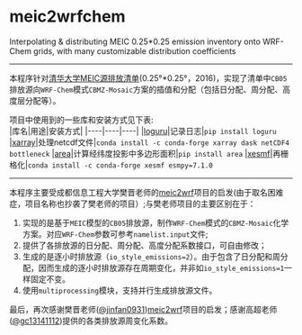 # meic2wrfchem
Interpolating & distributing MEIC 0.25*0.25 emission inventory onto WRF-Chem grids, with many customizable distribution coefficients
*** 
本程序针对[清华大学MEIC源排放清单](http://meicmodel.org/)(0.25°*0.25°，2016)，实现了清单中`CB05`排放源向`WRF-Chem`模式`CBMZ-Mosaic`方案的插值和分配（包括日分配、周分配、高度层分配等）。  

项目中使用到的一些库和安装方式见下表:   
|库名|用途|安装方式| 
|----|----|----| 
|[loguru](https://github.com/Delgan/loguru)|记录日志|`pip install loguru`
|[xarray](https://github.com/pydata/xarray)|处理netcdf文件|`conda install -c conda-forge xarray dask netCDF4 bottleneck`
|[area](https://github.com/scisco/area)|计算经纬度投影中多边形面积|`pip install area`
|[xesmf](https://github.com/JiaweiZhuang/xESMF)|再栅格化|`conda install -c conda-forge xesmf esmpy=7.1.0`
***
本程序主要受成都信息工程大学樊晋老师的[meic2wrf](https://github.com/jinfan0931/meic2wrf)项目的启发(由于取名困难症，项目名称也抄袭了樊老师的项目）;与樊老师项目的主要区别在于：   
1. 实现的是基于`MEIC`模型的`CB05`排放源，制作`WRF-Chem`模式的`CBMZ-Mosaic`化学方案。对应`WRF-Chem`参数可参考`namelist.input`文件;
2. 提供了各排放源的日分配、周分配、高度分配系数接口，可自由修改；
3. 生成的是逐小时排放源（`io_style_emissions=2`）。由于包含了日分配和周分配，因而生成的逐小时排放源存在周期变化，并非如`io_style_emissions=1`一样固定不变。
4. 使用`multiprocessing`模块，支持并行生成排放源文件。

最后，再次感谢樊晋老师([@jinfan0931](https://github.com/jinfan0931))[meic2wrf](https://github.com/jinfan0931/meic2wrf)项目的启发；感谢高超老师([@gc13141112](https://github.com/gc13141112))提供的各类排放源周变化系数。